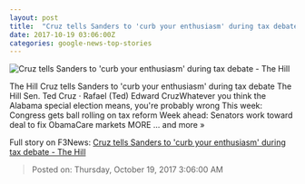 ```yaml
---
layout: post
title:  "Cruz tells Sanders to 'curb your enthusiasm' during tax debate - The Hill"
date: 2017-10-19 03:06:00Z
categories: google-news-top-stories
---
```


![Cruz tells Sanders to 'curb your enthusiasm' during tax debate - The Hill](http://thehill.com/sites/default/files/blogs/larrydavid2_110815getty.jpg)

The Hill Cruz tells Sanders to 'curb your enthusiasm' during tax debate The Hill Sen. Ted Cruz · Rafael (Ted) Edward CruzWhatever you think the Alabama special election means, you're probably wrong This week: Congress gets ball rolling on tax reform Week ahead: Senators work toward deal to fix ObamaCare markets MORE ... and more »


Full story on F3News: [Cruz tells Sanders to 'curb your enthusiasm' during tax debate - The Hill](http://www.f3nws.com/n/ZjUjzC)

> Posted on: Thursday, October 19, 2017 3:06:00 AM
